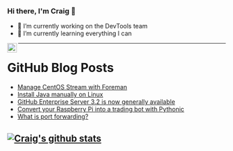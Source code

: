 ### Hi there, I'm Craig 👋

<!--
**CraigTeelFugro/CraigTeelFugro** is a ✨ _special_ ✨ repository because its `README.md` (this file) appears on your GitHub profile.

Here are some ideas to get you started:
-->

- 🔭 I’m currently working on the DevTools team
- 🌱 I’m currently learning everything I can

[<img align="left" alt="Craig Teel | LinkedIn" width="22px" src="https://cdn.jsdelivr.net/npm/simple-icons@v3/icons/linkedin.svg" />][linkedin]

---

# GitHub Blog Posts

<!-- BLOG-POST-LIST:START -->
- [Manage CentOS Stream with Foreman](https://opensource.com/article/21/9/centos-stream-foreman)
- [Install Java manually on Linux](https://opensource.com/article/21/9/install-java-manually-linux)
- [GitHub Enterprise Server 3.2 is now generally available](https://github.blog/2021-09-28-github-enterprise-server-3-2-generally-available/)
- [Convert your Raspberry Pi into a trading bot with Pythonic](https://opensource.com/article/21/9/raspberry-pi-trading-bot)
- [What is port forwarding?](https://opensource.com/article/21/9/what-port-forwarding)
<!-- BLOG-POST-LIST:END -->

## [![Craig's github stats](https://github-readme-stats.vercel.app/api?username=craigteelfugro)](https://github.com/anuraghazra/github-readme-stats)


[linkedin]: https://linkedin.com/in/craig-teel-b8786771
